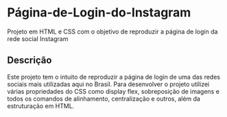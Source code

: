 # Página-de-Login-do-Instagram
Projeto em HTML e CSS com o objetivo de reproduzir a página de login da rede social Instagram

## Descrição
Este projeto tem o intuito de reproduzir a página de login de uma das redes sociais mais utilizadas aqui no Brasil.
Para desenvolver o projeto utilizei várias propriedades do CSS como display flex, sobreposição de imagens e todos os comandos de alinhamento, centralização e outros, além da estruturação em HTML.
